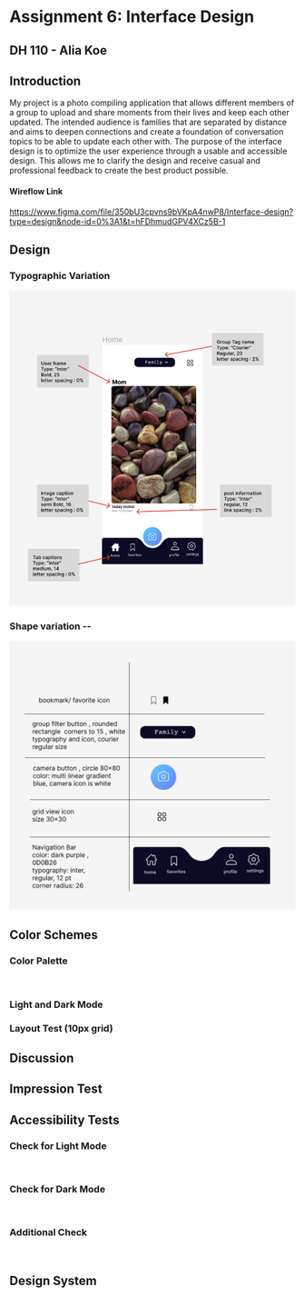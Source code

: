 # Assignment 6: Interface Design 
## DH 110 - Alia Koe 

## Introduction 
 My project is a photo compiling application that allows different members of a group to upload and share moments from their lives and keep each other updated. The intended audience is families that are separated by distance and aims to deepen connections and create a foundation of conversation topics to be able to update each other with. The purpose of the interface design is to optimize the user experience through a usable and accessible design. This allows me to clarify the design and receive casual and professional feedback to create the best product possible. 
 
#### Wireflow Link
https://www.figma.com/file/350bU3cpvns9bVKpA4nwP8/Interface-design?type=design&node-id=0%3A1&t=hFDhmudGPV4XCz5B-1

## Design 

### Typographic Variation 
![typographic variation](https://github.com/aliakoe1/DH110/blob/main/Assignment%206/typevar.png)

### Shape variation -- 
![button variations](https://github.com/aliakoe1/DH110/blob/main/Assignment%206/buttonvar.png)

## Color Schemes 
### Color Palette
![]()

### Light and Dark Mode 

### Layout Test (10px grid) 

## Discussion 

## Impression Test 

## Accessibility Tests
### Check for Light Mode 
![]()
### Check for Dark Mode 
![]()

### Additional Check 
![]()
## Design System 
